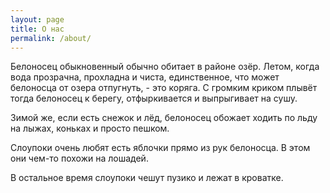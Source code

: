 ```yaml
---
layout: page
title: О нас
permalink: /about/
---
```


<amp-img src="{{ site.baseurl }}assets/images/pinklake.jpg" width="1280" height="720" layout="responsive" alt="" class="mb3"></amp-img>

Белоносец обыкновенный обычно обитает в районе озёр.
Летом, когда вода прозрачна, прохладна и чиста, единственное, что может белоносца от озера отпугнуть, - это коряга.
С громким криком плывёт тогда белоносец к берегу, отфыркивается и выпрыгивает на сушу.

Зимой же, если есть снежок и лёд, белоносец обожает ходить по льду на лыжах, коньках и просто пешком.

Слоупоки очень любят есть яблочки прямо из рук белоносца.
В этом они чем-то похожи на лошадей.

<amp-img src="{{ site.baseurl }}assets/images/apple.jpg" width="960" height="1280" layout="responsive" alt="" class="mb3"></amp-img>

В остальное время слоупоки чешут пузико и лежат в кроватке.
